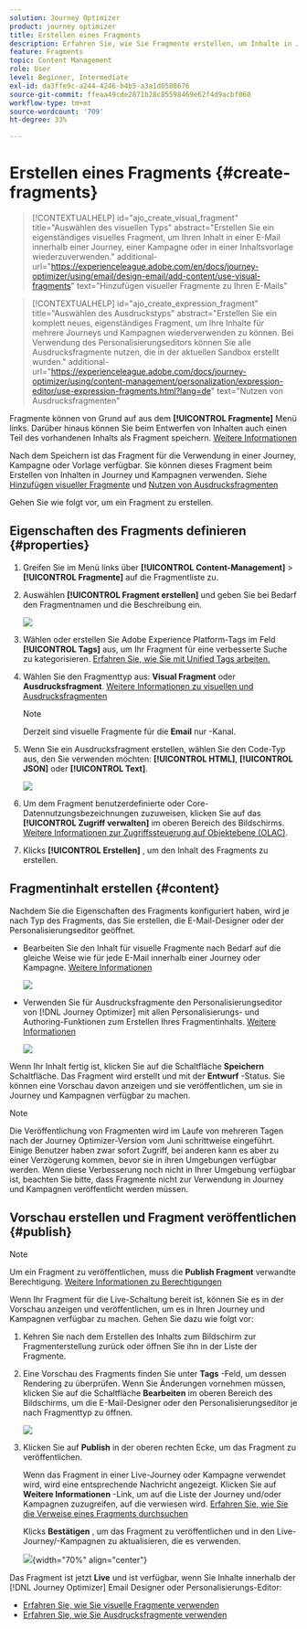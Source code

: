 ```yaml
---
solution: Journey Optimizer
product: journey optimizer
title: Erstellen eines Fragments
description: Erfahren Sie, wie Sie Fragmente erstellen, um Inhalte in Journey Optimizer-Kampagnen und -Journeys wiederzuverwenden.
feature: Fragments
topic: Content Management
role: User
level: Beginner, Intermediate
exl-id: da3ffe9c-a244-4246-b4b5-a3a1d0508676
source-git-commit: ffeaa49cde2871b28c85598469e62f4d9acbf060
workflow-type: tm+mt
source-wordcount: '709'
ht-degree: 33%

---
```


# Erstellen eines Fragments {#create-fragments}

>[!CONTEXTUALHELP]
>id="ajo_create_visual_fragment"
>title="Auswählen des visuellen Typs"
>abstract="Erstellen Sie ein eigenständiges visuelles Fragment, um Ihren Inhalt in einer E-Mail innerhalb einer Journey, einer Kampagne oder in einer Inhaltsvorlage wiederzuverwenden."
>additional-url="https://experienceleague.adobe.com/en/docs/journey-optimizer/using/email/design-email/add-content/use-visual-fragments" text="Hinzufügen visueller Fragmente zu Ihren E-Mails"

>[!CONTEXTUALHELP]
>id="ajo_create_expression_fragment"
>title="Auswählen des Ausdruckstyps"
>abstract="Erstellen Sie ein komplett neues, eigenständiges Fragment, um Ihre Inhalte für mehrere Journeys und Kampagnen wiederverwenden zu können. Bei Verwendung des Personalisierungseditors können Sie alle Ausdrucksfragmente nutzen, die in der aktuellen Sandbox erstellt wurden."
>additional-url="https://experienceleague.adobe.com/docs/journey-optimizer/using/content-management/personalization/expression-editor/use-expression-fragments.html?lang=de" text="Nutzen von Ausdrucksfragmenten"

Fragmente können von Grund auf aus dem **[!UICONTROL Fragmente]** Menü links. Darüber hinaus können Sie beim Entwerfen von Inhalten auch einen Teil des vorhandenen Inhalts als Fragment speichern. [Weitere Informationen](#save-as-fragment)

Nach dem Speichern ist das Fragment für die Verwendung in einer Journey, Kampagne oder Vorlage verfügbar. Sie können dieses Fragment beim Erstellen von Inhalten in Journey und Kampagnen verwenden. Siehe [Hinzufügen visueller Fragmente](../email/use-visual-fragments.md) und [Nutzen von Ausdrucksfragmenten](../personalization/use-expression-fragments.md)

Gehen Sie wie folgt vor, um ein Fragment zu erstellen.

## Eigenschaften des Fragments definieren {#properties}

1. Greifen Sie im Menü links über **[!UICONTROL Content-Management]** > **[!UICONTROL Fragmente]** auf die Fragmentliste zu.

1. Auswählen **[!UICONTROL Fragment erstellen]** und geben Sie bei Bedarf den Fragmentnamen und die Beschreibung ein.

   ![](assets/fragment-details.png)

1. Wählen oder erstellen Sie Adobe Experience Platform-Tags im Feld **[!UICONTROL Tags]** aus, um Ihr Fragment für eine verbesserte Suche zu kategorisieren. [Erfahren Sie, wie Sie mit Unified Tags arbeiten.](../start/search-filter-categorize.md#tags)

1. Wählen Sie den Fragmenttyp aus: **Visual Fragment** oder **Ausdrucksfragment**. [Weitere Informationen zu visuellen und Ausdrucksfragmenten](../content-management/fragments.md#visual-expression)

   >[!NOTE]
   >
   >Derzeit sind visuelle Fragmente für die **Email** nur -Kanal.

1. Wenn Sie ein Ausdrucksfragment erstellen, wählen Sie den Code-Typ aus, den Sie verwenden möchten: **[!UICONTROL HTML]**, **[!UICONTROL JSON]** oder **[!UICONTROL Text]**.

   ![](assets/fragment-expression-type.png)

1. Um dem Fragment benutzerdefinierte oder Core-Datennutzungsbezeichnungen zuzuweisen, klicken Sie auf das **[!UICONTROL Zugriff verwalten]** im oberen Bereich des Bildschirms. [Weitere Informationen zur Zugriffssteuerung auf Objektebene (OLAC)](../administration/object-based-access.md).

1. Klicks **[!UICONTROL Erstellen]** , um den Inhalt des Fragments zu erstellen.

## Fragmentinhalt erstellen {#content}

Nachdem Sie die Eigenschaften des Fragments konfiguriert haben, wird je nach Typ des Fragments, das Sie erstellen, die E-Mail-Designer oder der Personalisierungseditor geöffnet.

* Bearbeiten Sie den Inhalt für visuelle Fragmente nach Bedarf auf die gleiche Weise wie für jede E-Mail innerhalb einer Journey oder Kampagne. [Weitere Informationen](../email/get-started-email-design.md)

  ![](assets/fragment-designer.png)

* Verwenden Sie für Ausdrucksfragmente den Personalisierungseditor von [!DNL Journey Optimizer] mit allen Personalisierungs- und Authoring-Funktionen zum Erstellen Ihres Fragmentinhalts. [Weitere Informationen](../personalization/personalization-build-expressions.md)

  ![](assets/fragment-expression-editor.png)

Wenn Ihr Inhalt fertig ist, klicken Sie auf die Schaltfläche **Speichern** Schaltfläche. Das Fragment wird erstellt und mit der **Entwurf** -Status. Sie können eine Vorschau davon anzeigen und sie veröffentlichen, um sie in Journey und Kampagnen verfügbar zu machen.

>[!NOTE]
>
>Die Veröffentlichung von Fragmenten wird im Laufe von mehreren Tagen nach der Journey Optimizer-Version vom Juni schrittweise eingeführt. Einige Benutzer haben zwar sofort Zugriff, bei anderen kann es aber zu einer Verzögerung kommen, bevor sie in ihren Umgebungen verfügbar werden. Wenn diese Verbesserung noch nicht in Ihrer Umgebung verfügbar ist, beachten Sie bitte, dass Fragmente nicht zur Verwendung in Journey und Kampagnen veröffentlicht werden müssen.

## Vorschau erstellen und Fragment veröffentlichen {#publish}

>[!NOTE]
>
>Um ein Fragment zu veröffentlichen, muss die **Publish Fragment** verwandte Berechtigung. [Weitere Informationen zu Berechtigungen](../administration/ootb-permissions.md)

Wenn Ihr Fragment für die Live-Schaltung bereit ist, können Sie es in der Vorschau anzeigen und veröffentlichen, um es in Ihren Journey und Kampagnen verfügbar zu machen. Gehen Sie dazu wie folgt vor:

1. Kehren Sie nach dem Erstellen des Inhalts zum Bildschirm zur Fragmenterstellung zurück oder öffnen Sie ihn in der Liste der Fragmente.

1. Eine Vorschau des Fragments finden Sie unter **Tags** -Feld, um dessen Rendering zu überprüfen. Wenn Sie Änderungen vornehmen müssen, klicken Sie auf die Schaltfläche **Bearbeiten** im oberen Bereich des Bildschirms, um die E-Mail-Designer oder den Personalisierungseditor je nach Fragmenttyp zu öffnen.

   ![](assets/fragment-preview.png)

1. Klicken Sie auf **Publish** in der oberen rechten Ecke, um das Fragment zu veröffentlichen.

   Wenn das Fragment in einer Live-Journey oder Kampagne verwendet wird, wird eine entsprechende Nachricht angezeigt. Klicken Sie auf **Weitere Informationen** -Link, um auf die Liste der Journey und/oder Kampagnen zuzugreifen, auf die verwiesen wird. [Erfahren Sie, wie Sie die Verweise eines Fragments durchsuchen](../content-management/manage-fragments.md#explore-references)

   Klicks **Bestätigen** , um das Fragment zu veröffentlichen und in den Live-Journey/-Kampagnen zu aktualisieren, die es verwenden.

   ![](assets/fragment-publish.png){width="70%" align="center"}

Das Fragment ist jetzt **Live** und ist verfügbar, wenn Sie Inhalte innerhalb der [!DNL Journey Optimizer] Email Designer oder Personalisierungs-Editor:

* [Erfahren Sie, wie Sie visuelle Fragmente verwenden](../email/use-visual-fragments.md)
* [Erfahren Sie, wie Sie Ausdrucksfragmente verwenden](../personalization/use-expression-fragments.md)
